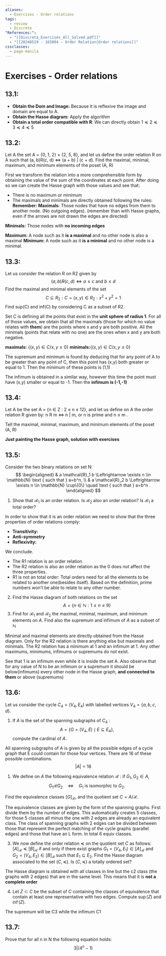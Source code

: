```yaml
---
aliases:
  - Exercises - Order relations
tags:
  - review
  - Discrete
"References:":
  - "[[Discreta_Exercises_All_Solved.pdf]]"
  - "[[20240519 - 165004 - Order Relation|Order relations]]"
cssclasses:
  - page-manila
---
```

# Exercises - Order relations

## 13.1: 
+ **Obtain the Dom and Image:** Because it is reflexive the image and domain are equal to A.
+ **Obtain the Hasse diagram:** Apply the algorithm
+ **Obtain a total order compatible with R**: We can directly obtain $1\preceq 2 \preceq 3 \preceq 4 \preceq 5$
## 13.2: 
Let A the set A = {0, 1, 2} × {2, 5, 8}, and let us define the order relation R on A such that (a, b)R(c, d) ⇔ (a + b) | (c + d). Find the maximal, minimal, maximum, and minimum elements of the poset (A, R)

First we transform the relation into a more comprehensible form by obtaining the value of the sum of the coordinates at each point.
After doing so we can create the Hasse graph with those values and see that: 
+ There is no maximum or minimum
+ The maximals and minimals are directly obtained following the rules:
**Remember:**
**Maximals**: Those nodes that have no edges from them to another node. (No outgoing edges). (remember than with Hasse graphs, even if the arrows are not drawn the edges are directed)

**Minimals:** Those nodes with **no incoming edges** 

**Maximum:** A node such as it **is a maximal** and no other node is also a maximal
**Minimum:** A node such as it **is a minimal** and no other node is a minimal.

## 13.3: 
Let us consider the relation R on R2 given by $$(a, b)R(c, d) ⇔ a ≤ c \text{ and } b ≤ d $$ Find the maximal and minimal elements of the set $$C ⊆ R_2: C = {(x, y) ∈ R_2 : x^2 + y^2 = 1} $$Find sup(C) and inf(C) by considering C as a subset of R2.

Set C is defining all the points that exist in the **unit sphere of radius 1**. 
For all of those values, we obtain that all the maximals (those for which no value relates with **them**) are the points where x and y are both positive. 
All the minimals (points that relate with no one) are the ones when x and y are both negative. 

**maximals:** $\{(x,y) \in C / x, y \geq 0\}$
**minimals:**$\{(x,y) \in C / x, y \leq 0\}$

The supremum and minimum is found by deducing that for any point of A to be greater than any point of C, then this point has (x,y) both greater or equal to 1. Then the minimum of these points is (1,1)

The infimum is obtained in a similar way, however this time the point must have (x,y) smaller or equal to -1. Then the **infimum is (-1,-1)**

## 13.4: 
Let A be the set A = {n ∈ Z : 2 ≤ n ≤ 12}, and let us define on A the order relation R given by: n R m ⇔ n | m, or n is prime and n ≤ m . 

Tell the maximal, minimal, maximum, and minimum elements of the poset (A, R)

**Just painting the Hasse graph, solution with exercises**

## 13.5: 
Consider the two binary relations on set N:
$$
\begin{aligned}
& a \mathcal{R}_1 b \Leftrightarrow \exists n \in \mathbb{N} \text { such that } a=b^n, \\
& a \mathcal{R}_2 b \Leftrightarrow \exists n \in \mathbb{N} \cup\{0\} \quad \text { such that } a=b^n .
\end{aligned}
$$
1. Show that $\mathcal{R}_1$ is an order relation. Is $\mathcal{R}_2$ also an order relation? Is $\mathcal{R}_1$ a total order?

In order to show that it is an order relation we need to show that the three properties of order relations comply: 
+ **Transitivity:** 
+ **Anti-symmetry**
+ **Reflexivity:**

We conclude.
+ The R1 relation is an order relation.
+ The R2 relation is also an order relation as the 0 does not affect the three properties. 
+ R1 is not an total order: Total orders need for all the elements to be related to another one(besides itself). Based on the definition, prime numbers won’t be able to relate to any other number. 

2. Find the Hasse diagram of both relations on the set
$$
A=\{n \in \mathbb{N}: 1 \leq n \leq 9\}
$$
3. Find for $\mathcal{R}_1$ and $\mathcal{R}_2$ the maximal, minimal, maximum, and minimum elements on $A$. Find also the supremum and infimum of $A$ as a subset of $\mathbb{N}$

Minimal and maximal elements are directly obtained from the Hasse diagram. Only for the R2 relation is there anything else but maximals and minimals. The R2 relation has a minimum at 1 and an infimum at 1. Any other maximums, minimums, infimums or supremums do not exist. 

See that 1 is an infimum even while it is inside the set A. Also observe that for any value of N to be an infimum or a supremum it should be below(infimums) every other node in the Hasse graph, **and connected to them** or above (supremums)

## 13.6: 
Let us consider the cycle $C_4=\left(V_4, E_4\right)$ with labelled vertices $V_4=\{a, b, c, d\}$.
1. If $A$ is the set of the spanning subgraphs of $C_4$ :
$$
A=\left\{G=\left(V_4, E\right) \mid E \subseteq E_4\right\},
$$
compute the cardinal of $A$.

All spanning subgraphs of A is given by all the possible edges of a cycle graph that E could contain for those four vertices. There are 16 of these possible combinations. 
$$
 |A| = 16
$$
1. We define on $A$ the following equivalence relation $\mathcal{R}$ : if $G_1, G_2 \in A$,
$$
G_1 \mathcal{R} G_2 \quad \Leftrightarrow \quad G_1 \text { is isomorphic to } G_2 \text {. }
$$

Find the equivalence classes $[G]_{\mathcal{R}}$, and the quotient set $C=A / \mathcal{R}$.

The equivalence classes are given by the form of the spanning graphs. First divide them by the number of edges. This automatically creates 5 classes, for those 5 classes all minus the one with 2 edges are already an equivalent class. 
The class of spanning graphs with 2 edges can be divided between those that represent the perfect matching of the cycle graphs (parallel edges) and those that have an L form. 
In total 6 equiv classes. 

3. We now define the order relation $\preceq$ on the quotient set $C$ as follows: $[A]_{\mathcal{R}} \preceq[B]_{\mathcal{R}}$ if and only if there exist graphs $G_1=\left(V_4, E_1\right) \in[A]_{\mathcal{R}}$ and $G_2=\left(V_4, E_2\right) \in[B]_{\mathcal{R}}$ such that $E_1 \subseteq E_2$. Find the Hasse diagram associated to the set $(C, \preceq)$. Is $(C, \preceq)$ a totally ordered set?

The Hasse diagram is obtained with all classes in line but the c2 class (the graphs with 2 edges) that are in the same level. This means that it is **not a complete order**

4. Let $Z \subset C$ be the subset of $C$ containing the classes of equivalence that contain at least one representative with two edges. Compute $\sup (Z)$ and $\inf (Z)$.

The supremum will be C3 while the infimum C1

## 13.7: 
Prove that for all n in N the following equation holds: 
$$
	3 | (4^n - 1)
$$
